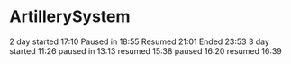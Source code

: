 # ArtillerySystem

2 day started 17:10 Paused in 18:55 Resumed 21:01 Ended 23:53
3 day started 11:26 paused in 13:13 resumed 15:38 paused 16:20 resumed 16:39